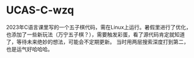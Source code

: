 # UCAS-C-wzq
2023年C语言课里写的一个五子棋代码，需在Linux上运行。暑假里进行了优化，也添加了一些新玩法（万宁五子棋？），需要触发彩蛋，看了源代码肯定就知道了，等待未来绝妙的想法，可能会不定期更新。
当时用两层搜索深度打到第二，也是运气好哈哈哈。
